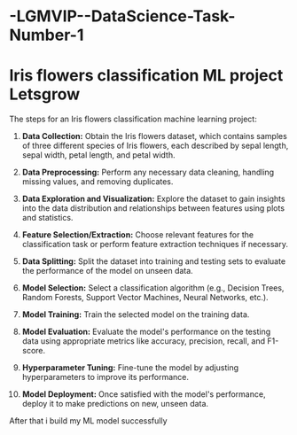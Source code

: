 # -LGMVIP--DataScience-Task-Number-1
# Iris  flowers classification ML project Letsgrow
The steps for an Iris flowers classification machine learning project:

1. **Data Collection:** Obtain the Iris flowers dataset, which contains samples of three different species of Iris flowers, each described by sepal length, sepal width, petal length, and petal width.

2. **Data Preprocessing:** Perform any necessary data cleaning, handling missing values, and removing duplicates.

3. **Data Exploration and Visualization:** Explore the dataset to gain insights into the data distribution and relationships between features using plots and statistics.

4. **Feature Selection/Extraction:** Choose relevant features for the classification task or perform feature extraction techniques if necessary.

5. **Data Splitting:** Split the dataset into training and testing sets to evaluate the performance of the model on unseen data.

6. **Model Selection:** Select a classification algorithm (e.g., Decision Trees, Random Forests, Support Vector Machines, Neural Networks, etc.).

7. **Model Training:** Train the selected model on the training data.

8. **Model Evaluation:** Evaluate the model's performance on the testing data using appropriate metrics like accuracy, precision, recall, and F1-score.

9. **Hyperparameter Tuning:** Fine-tune the model by adjusting hyperparameters to improve its performance.

10. **Model Deployment:** Once satisfied with the model's performance, deploy it to make predictions on new, unseen data.

After that i build my ML model successfully

